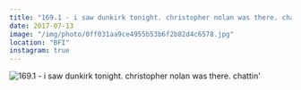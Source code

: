 ```yaml
---
title: "169.1 - i saw dunkirk tonight. christopher nolan was there. chattin'"
date: 2017-07-13
image: "/img/photo/0ff031aa9ce4955b53b6f2b82d4c6578.jpg"
location: "BFI"
instagram: true
---
```


![169.1 - i saw dunkirk tonight. christopher nolan was there. chattin'](/img/photo/0ff031aa9ce4955b53b6f2b82d4c6578.jpg)

